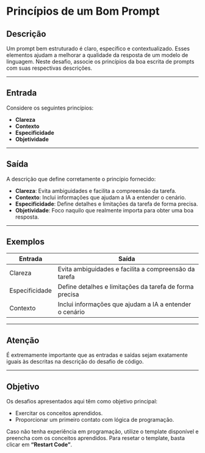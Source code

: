 # Princípios de um Bom Prompt

## Descrição
Um prompt bem estruturado é claro, específico e contextualizado. Esses elementos ajudam a melhorar a qualidade da resposta de um modelo de linguagem. Neste desafio, associe os princípios da boa escrita de prompts com suas respectivas descrições.

---

## Entrada
Considere os seguintes princípios:

- **Clareza**
- **Contexto**
- **Especificidade**
- **Objetividade**

---

## Saída
A descrição que define corretamente o princípio fornecido:

- **Clareza**: Evita ambiguidades e facilita a compreensão da tarefa.
- **Contexto**: Inclui informações que ajudam a IA a entender o cenário.
- **Especificidade**: Define detalhes e limitações da tarefa de forma precisa.
- **Objetividade**: Foco naquilo que realmente importa para obter uma boa resposta.

---

## Exemplos

| **Entrada**    | **Saída**                                                   |
|-----------------|------------------------------------------------------------|
| Clareza        | Evita ambiguidades e facilita a compreensão da tarefa       |
| Especificidade | Define detalhes e limitações da tarefa de forma precisa     |
| Contexto       | Inclui informações que ajudam a IA a entender o cenário     |

---

## Atenção
É extremamente importante que as entradas e saídas sejam exatamente iguais às descritas na descrição do desafio de código.

---

## Objetivo
Os desafios apresentados aqui têm como objetivo principal:

- Exercitar os conceitos aprendidos.
- Proporcionar um primeiro contato com lógica de programação.

Caso não tenha experiência em programação, utilize o template disponível e preencha com os conceitos aprendidos. Para resetar o template, basta clicar em **“Restart Code”**.